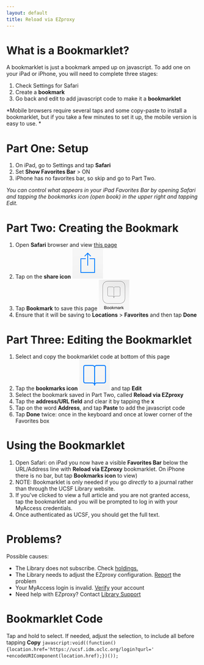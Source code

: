 ```yaml
---
layout: default
title: Reload via EZproxy
---
```

# What is a Bookmarklet?
A bookmarklet is just a bookmark amped up on javascript. To add one on your iPad or iPhone, you will need to complete three stages:

1. Check Settings for Safari
2. Create a **bookmark**
3. Go back and edit to add javascript code to make it a **bookmarklet**

*Mobile browsers require several taps and some copy-paste to install a bookmarklet, but if you take a few minutes to set it up, the mobile version is easy to use. *

# Part One: Setup
1. On iPad, go to Settings and tap **Safari**
2. Set **Show Favorites Bar** > ON
3. iPhone has no favorites bar, so skip and go to Part Two.

*You can control what appears in your iPad Favorites Bar by opening Safari and tapping the bookmarks icon (open book) in the upper right and tapping Edit.*

# Part Two: Creating the Bookmark
1. Open **Safari** browser and view [this page](/Reload-via-EZproxy)
2. Tap on the **share icon** ![share icon](share-icon.png)
3. Tap **Bookmark** to save this page ![bookmark icon](bookmark-icon.png)
4. Ensure that it will be saving to **Locations** > **Favorites** and then tap **Done**

# Part Three: Editing the Bookmarklet
1. Select and copy the bookmarklet code at bottom of this page
2. Tap the **bookmarks icon** ![bookmark no text](bookmark-icon-notext.png) and tap **Edit**
3. Select the bookmark saved in Part Two, called **Reload via EZproxy**
4. Tap the **address/URL field** and clear it by tapping the **x**
5. Tap on the word **Address**, and tap **Paste** to add the javascript code
6. Tap **Done** twice: once in the keyboard and once at lower corner of the Favorites box

# Using the Bookmarklet
1. Open Safari: on iPad you now have a visible **Favorites Bar** below the URL/Address line with **Reload via EZproxy** bookmarklet. On iPhone there is no bar, but tap **Bookmarks icon** to view)
2. NOTE: Bookmarklet is only needed if you go *directly* to a journal rather than through the UCSF Library website.
3. If you've clicked to view a full article and you are not granted access, tap the bookmarklet and you will be prompted to log in with your MyAccess credentials.
4. Once authenticated as UCSF, you should get the full text.

# Problems?
Possible causes:

-	The Library does not subscribe. Check [holdings.](http://ucsf.worldcat.org/m/)
-	The Library needs to adjust the EZproxy configuration. [Report](http://m.ucsf.edu/#/library/help) the problem
-	Your MyAccess login is invalid. [Verify](https://myaccess.ucsf.edu/) your account
-	Need help with EZproxy? Contact [Library Support](http://m.ucsf.edu/#/library/help)

# Bookmarklet Code
Tap and hold to select. If needed, adjust the selection, to include all before tapping **Copy**
`javascript:void((function(){location.href='https://ucsf.idm.oclc.org/login?qurl=' +encodeURIComponent(location.href);})());`






